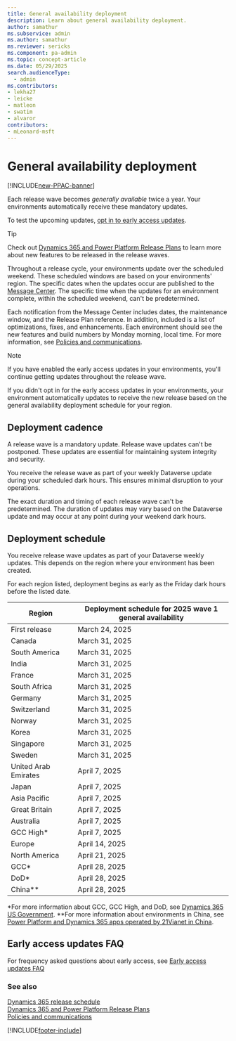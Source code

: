 ```yaml
---
title: General availability deployment 
description: Learn about general availability deployment.
author: samathur
ms.subservice: admin
ms.author: samathur 
ms.reviewer: sericks
ms.component: pa-admin
ms.topic: concept-article
ms.date: 05/29/2025
search.audienceType: 
  - admin
ms.contributors:
- lekha27
- leicke
- matleon
- swatim
- alvaror
contributors:
- mLeonard-msft
---
```

# General availability deployment

[!INCLUDE[new-PPAC-banner](~/includes/new-PPAC-banner.md)]

Each release wave becomes _generally available_ twice a year. Your environments automatically receive these mandatory updates.

To test the upcoming updates, [opt in to early access updates](opt-in-early-access-updates.md).

> [!TIP]
> Check out [Dynamics 365 and Power Platform Release Plans](/dynamics365/release-plans/) to learn more about new features to be released in the release waves.

Throughout a release cycle, your environments update over the scheduled weekend. These scheduled windows are based on your environments' region. The specific dates when the updates occur are published to the [Message Center](/office365/admin/manage/message-center). The specific time when the updates for an environment complete, within the scheduled weekend, can't be predetermined.

Each notification from the Message Center includes dates, the maintenance window, and the Release Plan reference. In addition, included is a list of optimizations, fixes, and enhancements. Each environment should see the new features and build numbers by Monday morning, local time. For more information, see [Policies and communications](policies-communications.md#scheduled-system-updates-and-maintenance).  

> [!NOTE]
> If you have enabled the early access updates in your environments, you'll continue getting updates throughout the release wave.
>
> If you didn't opt in for the early access updates in your environments, your environment automatically updates to receive the new release based on the general availability deployment schedule for your region.  

## Deployment cadence

A release wave is a mandatory update. Release wave updates can't be postponed. These updates are essential for maintaining system integrity and security.

You receive the release wave as part of your weekly Dataverse update during your scheduled dark hours. This ensures minimal disruption to your operations.

The exact duration and timing of each release wave can't be predetermined. The duration of updates may vary based on the Dataverse update and may occur at any point during your weekend dark hours.

## Deployment schedule  

You receive release wave updates as part of your Dataverse weekly updates. This depends on the region where your environment has been created.

For each region listed, deployment begins as early as the Friday dark hours before the listed date.

|Region  | Deployment schedule for 2025 wave 1 general availability |
|---------|---------|
| First release                | March 24, 2025 |
| Canada                       | March 31, 2025  |
| South America                | March 31, 2025  |
| India                        | March 31, 2025  |
| France                       | March 31, 2025  |
| South Africa                 | March 31, 2025  |
| Germany                      | March 31, 2025  |
| Switzerland                  | March 31, 2025  |
| Norway                       | March 31, 2025  |
| Korea                        | March 31, 2025  |
| Singapore                    | March 31, 2025  |
| Sweden                       | March 31, 2025  |
| United Arab Emirates         | April 7, 2025  |
| Japan                        | April 7, 2025  |
| Asia Pacific                 | April 7, 2025  |
| Great Britain                | April 7, 2025  |
| Australia                    | April 7, 2025  |
| GCC High\*                   | April 7, 2025  |
| Europe                       | April 14, 2025 |
| North America                | April 21, 2025 |
| GCC\*                        | April 28, 2025 |
| DoD\*                        | April 28, 2025 |
| China\**                      | April 28, 2025 |

\*For more information about GCC, GCC High, and DoD, see [Dynamics 365 US Government](microsoft-dynamics-365-government.md).
\**For more information about environments in China, see [Power Platform and Dynamics 365 apps operated by 21Vianet in China](about-microsoft-cloud-china.md).

## Early access updates FAQ

For frequency asked questions about early access, see [Early access updates FAQ](opt-in-early-access-updates.md#early-access-updates-faq) 

### See also

[Dynamics 365 release schedule](/dynamics365/get-started/release-schedule) <br />
[Dynamics 365 and Power Platform Release Plans](/dynamics365/release-plans/) <br />
[Policies and communications](policies-communications.md)

[!INCLUDE[footer-include](../includes/footer-banner.md)]
